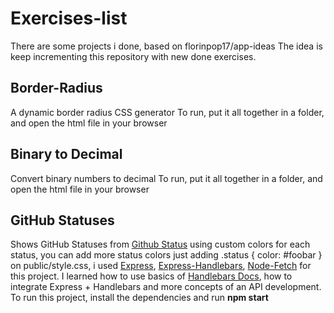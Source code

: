 <h1>Exercises-list</h1>
There are some projects i done, based on florinpop17/app-ideas
The idea is keep incrementing this repository with new done exercises.


<h2>Border-Radius</h2>
A dynamic border radius CSS generator
To run, put it all together in a folder, and open the html file in your browser

<h2>Binary to Decimal</h2>
Convert binary numbers to decimal
To run, put it all together in a folder, and open the html file in your browser

<h2>GitHub Statuses</h2>
<p>Shows GitHub Statuses from <a href="https://www.githubstatus.com/">Github Status</a> using custom colors for each status, you can add more status colors just adding .status { color: #foobar } on public/style.css, i used <a href="https://www.npmjs.com/package/express">Express</a>, <a href="https://www.npmjs.com/package/express-handlebars">Express-Handlebars</a>, <a href="https://www.npmjs.com/package/node-fetch">Node-Fetch</a> for this project.
  I learned how to use basics of <a href="https://handlebarsjs.com/guide/">Handlebars Docs</a>, how to integrate Express + Handlebars and more concepts of an API development.
To run this project, install the dependencies and run <b>npm start</b></p>
